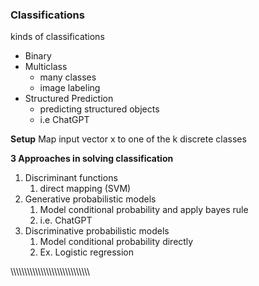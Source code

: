 
### Classifications

kinds of classifications
- Binary
- Multiclass
	- many classes
	- image labeling
- Structured Prediction
	- predicting structured objects
	- i.e ChatGPT


**Setup**
Map input vector x to one of the k discrete classes               

**3 Approaches in solving classification**
1. Discriminant functions
	1. direct mapping (SVM)
2. Generative probabilistic models
	1. Model conditional probability and apply bayes rule
	2. i.e. ChatGPT
3. Discriminative probabilistic models
	1. Model conditional probability directly
	2. Ex. Logistic regression

































































































































































































































































































































































































































































































































\\\\\\\\\\\\\\\\\\\\\\\\\\\\\\\\\\\\\\\\\\\\\\\\\\\\\\\\\